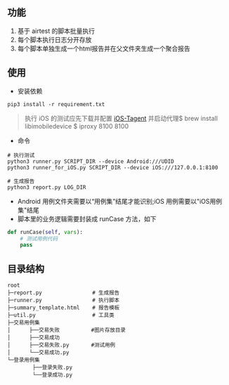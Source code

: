 
## 功能

1. 基于 airtest 的脚本批量执行
2. 每个脚本执行日志分开存放
3. 每个脚本单独生成一个html报告并在父文件夹生成一个聚合报告

## 使用

- 安装依赖
```shell
pip3 install -r requirement.txt
```
> 执行 iOS 的测试应先下载并配置 [iOS-Tagent](https://github.com/AirtestProject/IOS-Tagent) 并启动代理$ brew install libimobiledevice
$ iproxy 8100 8100 
- 命令

```shell
# 执行测试
python3 runner.py SCRIPT_DIR --device Android:///UDID
python3 runner_for_iOS.py SCRIPT_DIR --device iOS:///127.0.0.1:8100

# 生成报告
python3 report.py LOG_DIR
```
- Android 用例文件夹需要以“用例集”结尾才能识别;iOS 用例需要以"iOS用例集"结尾
- 脚本里的业务逻辑需要封装成 runCase 方法，如下

```python
def runCase(self, vars):
    # 测试用例代码
    pass
```

## 目录结构

```shell
root
├─report.py                # 生成报告
├─runner.py                # 执行脚本
├─summary_template.html    # 报告模板
├─util.py                  # 工具类
├─交易用例集
│      ├──交易失败          #图片存放目录
│      ├──交易成功
│      ├──交易失败.py       #测试用例
│      └──交易成功.py
└─登录用例集
        ├──登录失败.py
        └──登录成功.py
```


